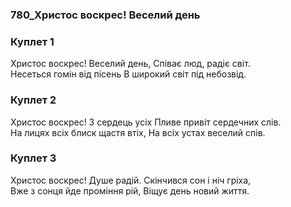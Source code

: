 ### 780_Христос воскрес! Веселий день
### Куплет 1
Христос воскрес! Веселий день, Співає люд, радіє світ. <br/>Несеться гомін від пісень В широкий світ під небозвід.
### Куплет 2
Христос воскрес! З сердець усіх Пливе привіт сердечних слів. <br/>На лицях всіх блиск щастя втіх, На всіх устах веселий спів.
### Куплет 3
Христос воскрес! Душе радій. Скінчився сон і ніч гріха, <br/>Вже з сонця йде проміння рій, Віщує день новий життя.
